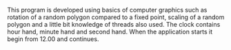 This program is developed using basics of computer graphics such as rotation of a random polygon compared to a fixed point, scaling of a random polygon and a little bit knowledge of threads also used. The clock contains hour hand, minute hand and second hand. When the application starts it begin from 12.00 and continues.

